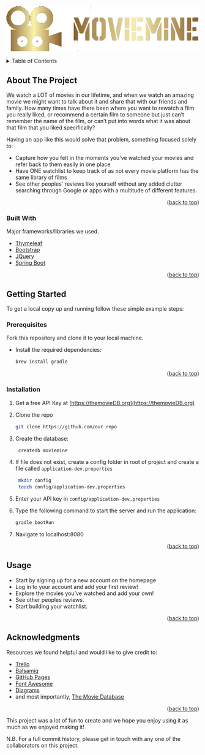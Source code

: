 [comment]: <> (# moviemine)

[comment]: <> (<div id="top"></div>)

<br />
<br />
<div align="center">
<!-- PROJECT LOGO -->

</div>

![LOGO](src/main/resources/static/images/logo2.png)
<!-- TABLE OF CONTENTS -->
<details>
  <summary>Table of Contents</summary>
  <ol>
    <li>
      <a href="#about-the-project">About The Project</a>
      <ul>
        <li><a href="#built-with">Built With</a></li>
      </ul>
    </li>
    <li>
      <a href="#getting-started">Getting Started</a>
      <ul>
        <li><a href="#prerequisites">Prerequisites</a></li>
        <li><a href="#installation">Installation</a></li>
      </ul>
    </li>
    <li><a href="#usage">Usage</a></li>
    <li><a href="#contact">Contact</a></li>
    <li><a href="#acknowledgments">Acknowledgments</a></li>
  </ol>
</details>



<!-- ABOUT THE PROJECT -->
## About The Project

We watch a LOT of movies in our lifetime, and when we watch an amazing movie we might want to talk about it and share that with our friends and family. How many times have there been where you want to rewatch a film you really liked, or recommend a certain film to someone but just can’t remember the name of the film, or can’t put into words what it was about that film that you liked specifically?

Having an app like this would solve that problem, something focused solely to:


* Capture how you felt in the moments you’ve watched your movies and refer back to them easily in one place
* Have ONE watchlist to keep track of as not every movie platform has the same library of films
* See other peoples' reviews like yourself without any added clutter searching through Google or apps with a multitude of different features.


<p align="right">(<a href="#top">back to top</a>)</p>



### Built With

Major frameworks/libraries we used. 

* [Thymeleaf](https://www.thymeleaf.org/)
* [Bootstrap](https://getbootstrap.com/)
* [JQuery](https://jquery.com)
* [Spring Boot](https://spring.io/projects/spring-boot)

<p align="right">(<a href="#top">back to top</a>)</p>



<!-- GETTING STARTED -->
## Getting Started


To get a local copy up and running follow these simple example steps:

### Prerequisites

Fork this repository and clone it to your local machine.

* Install the required dependencies:
  ```sh
  brew install gradle
  ```

<p align="right">(<a href="#top">back to top</a>)</p>

### Installation

1. Get a free API Key at [https://themovieDB.org](https://themovieDB.org)

2. Clone the repo
   ```sh
   git clone https://github.com/our repo
   ```
3. Create the database:
   ```sh
    createdb moviemine
   ```
4. If file does not exist, create a config folder in root of project and create a file called `application-dev.properties`
   ```sh
    mkdir config
    touch config/application-dev.properties
   ```
4. Enter your API key in `config/application-dev.properties`
5. Type the following command to start the server and run the application:
   ```sh
   gradle bootRun
   ```
6. Navigate to localhost:8080
   

<p align="right">(<a href="#top">back to top</a>)</p>



<!-- USAGE EXAMPLES -->
## Usage

* Start by signing up for a new account on the homepage
* Log in to your account and add your first review!
* Explore the movies you’ve watched and add your own!
* See other peoples reviews.
* Start building your watchlist.


<p align="right">(<a href="#top">back to top</a>)</p>

  



<!-- ACKNOWLEDGMENTS -->
## Acknowledgments

Resources we found helpful and would like to give credit to:

* [Trello](https://trello.com)
* [Balsamiq](https://www.balsamiq.com/)
* [GitHub Pages](https://pages.github.com)
* [Font Awesome](https://fontawesome.com)
* [Diagrams](https://app.diagrams.net)
* and most importantly, [The Movie Database](https://themovieDB.org)

<p align="right">(<a href="#top">back to top</a>)</p>

This project was a lot of fun to create and we hope you enjoy using it as much as we enjoyed making it!

N.B. For a full commit history, please get in touch with any one of the collaborators on this project.


